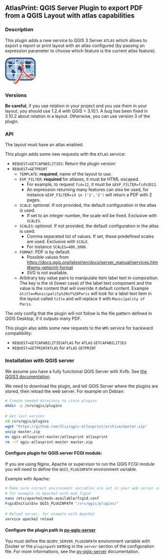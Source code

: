 ## AtlasPrint: QGIS Server Plugin to export PDF from a QGIS Layout with atlas capabilities

### Description

This plugin adds a new service to QGIS 3 Server `ATLAS` which
allows to export a report or print layout with an atlas configured (by passing
an expression parameter to choose which feature is the current atlas feature).

![Logo of the plugin](icon.png)

### Versions

**Be careful**, if you use relation in your project and you use them in your layout,
you should use 1.2.4 with QGIS < 3.10.1. A bug has been fixed in 3.10.2 about relation in a layout.
Otherwise, you can use version 3 of the plugin.

### API

The layout must have an atlas enabled.

This plugin adds some new requests with the `ATLAS` service:
* `REQUEST=GETCAPABILITIES`: Return the plugin version
* `REQUEST=GETPRINT`
  * `TEMPLATE`: **required**, name of the layout to use.
  * `EXP_FILTER`: **required** for atlases, it must be HTML escaped.
    * For example, to request `fid=12`, it must be `&EXP_FILTER=fid%3D12`.
    * An expression returning many features can also be used, for instance `&EXP_FILTER=id in ('1','2')` will return a PDF with 2 pages.
  * `SCALE`: *optional*. If not provided, the default configuration in the atlas is used.
    * If set to an integer number, the scale will be fixed. Exclusive with `SCALES`.
  * `SCALES`: *optional*. If not provided, the default configuration in the atlas is used.
    * Comma separated list of values. If set, these predefined scales are used. Exclusive with `SCALE`.
    * For instance `SCALES=400,1000`.
  * `FORMAT`: PDF is by default.
    * Possible values from https://docs.qgis.org/latest/en/docs/server_manual/services.html#wms-getprint-format
    * SVG is not available.
  * Arbitrary key value pairs to manipulate item label text in composition. The key is the id (lower case) of the label text component and the value is the content that will override it default content. Example `&title=Municipality%20of%20Paris` will look for a label text item in the layout called `title` and will replace it with `Municipality of Paris`.

The only config that the plugin will not follow is the file pattern defined in QGIS Desktop, if it outputs many PDF.

This plugin also adds some new requests to the `WMS` service for backward compatibility:
* `REQUEST=GETCAPABILITIESATLAS` for `ATLAS` `GETCAPABILITIES`
* `REQUEST=GETPRINTATLAS` for `ATLAS` `GETPRINT`

### Installation with QGIS server

We assume you have a fully functional QGIS Server with Xvfb.
See [the QGIS3 documentation](https://docs.qgis.org/3.4/en/docs/user_manual/working_with_ogc/server/index.html).

We need to download the plugin, and tell QGIS Server where the plugins are
stored, then reload the web server.
For example on Debian:

```bash
# Create needed directory to store plugins
mkdir -p /srv/qgis/plugins

# Get last version
cd /srv/qgis/plugins
wget "https://github.com/3liz/qgis-atlasprint/archive/master.zip"
unzip master.zip
mv qgis-atlasprint-master/atlasprint atlasprint
rm -rf qgis-atlasprint-master master.zip
```

#### Configure plugin for QGIS server FCGI module:

If you are using Nginx, Apache or supervisor to run the QGIS FCGI module you will need
to define the `QGIS_PLUGINPATH` environment variable.

Example with Apache:

```bash
# Make sure correct environment variables are set in your web server configuration
# for example in Apache2 with mod_fcgid
nano /etc/apache2/mods-available/fcgid.conf
FcgidInitialEnv QGIS_PLUGINPATH "/srv/qgis/plugins/"

# Reload server, for example with Apache2
service apache2 reload
```

#### Configure the plugin path in [py-qgis-server](https://github.com/3liz/py-qgis-server)

You must define the `QGSRV_SERVER_PLUGINPATH` environment variable with Docker or the `pluginpath` setting
in the `server` section of the configuration file.
For more informations, see the [py-qgis-server](https://github.com/3liz/py-qgis-server/blob/master/README.md) documentation.
